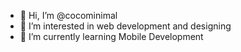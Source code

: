 - 👋 Hi, I’m @cocominimal
- 👀 I’m interested in web development and designing
- 🌱 I’m currently learning Mobile Development

<!---
Cocominimal/Cocominimal is a ✨ special ✨ repository because its `README.md` (this file) appears on your GitHub profile.
You can click the Preview link to take a look at your changes.
--->
